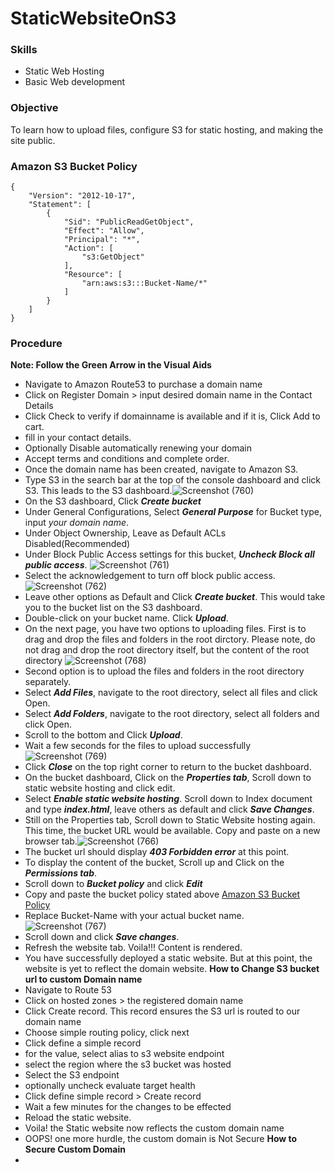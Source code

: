 # StaticWebsiteOnS3
### Skills
* Static Web Hosting
* Basic Web development
### Objective
To learn how to upload files, configure S3 for static hosting, and making the site public.
### Amazon S3 Bucket Policy
```
{
    "Version": "2012-10-17",
    "Statement": [
        {
            "Sid": "PublicReadGetObject",
            "Effect": "Allow",
            "Principal": "*",
            "Action": [
                "s3:GetObject"
            ],
            "Resource": [
                "arn:aws:s3:::Bucket-Name/*"
            ]
        }
    ]
}
```
### Procedure
**Note: Follow the Green Arrow in the Visual Aids**
* Navigate to Amazon Route53 to purchase a domain name
* Click on Register Domain > input desired domain name in the Contact Details
* Click Check to verify if domainname is available and if it is, Click Add to cart.
* fill in your contact details.
* Optionally Disable automatically renewing your domain
* Accept terms and conditions and complete order.
* Once the domain name has been created, navigate to Amazon S3.
* Type S3 in the search bar at the top of the console dashboard and click S3. This leads to the S3 dashboard.![Screenshot (760)](https://github.com/user-attachments/assets/e84f5cf8-a6c9-47ae-8767-04fd2edc3c01)
* On the S3 dashboard, Click ***Create bucket***
* Under General Configurations, Select ***General Purpose*** for Bucket type, input *your domain name*.
* Under Object Ownership, Leave as Default ACLs Disabled(Recommended)
* Under Block Public Access settings for this bucket, ***Uncheck Block all public access***.  ![Screenshot (761)](https://github.com/user-attachments/assets/4ba79009-5460-4351-9a7a-460cc2731db5)
* Select the acknowledgement to turn off block public access. ![Screenshot (762)](https://github.com/user-attachments/assets/d85f1f8b-9ffa-499b-88e9-9539f5cca034)
* Leave other options as Default and Click ***Create bucket***. This would take you to the bucket list on the S3 dashboard.
* Double-click on your bucket name. Click ***Upload***.
* On the next page, you have two options to uploading files. First is to drag and drop the files and folders in the root dirctory. Please note, do not drag and drop the root directory itself, but the content of the root directory ![Screenshot (768)](https://github.com/user-attachments/assets/60bfd73a-ba0d-4d7d-9762-d59dc238bb23)
* Second option is to upload the files and folders in the root directory separately.
* Select ***Add Files***, navigate to the root directory, select all files and click Open.
* Select ***Add Folders***, navigate to the root directory, select all folders and click Open.
* Scroll to the bottom and Click ***Upload***.
* Wait a few seconds for the files to upload successfully ![Screenshot (769)](https://github.com/user-attachments/assets/d2029640-dfac-4c1e-8872-2a8390bd07fb)
* Click ***Close*** on the top right corner to return to the bucket dashboard.
* On the bucket dashboard, Click on the ***Properties tab***, Scroll down to static website hosting and click edit.
* Select ***Enable static website hosting***. Scroll down to Index document and type ***index.html***, leave others as default and click ***Save Changes***.
* Still on the Properties tab, Scroll down to Static Website hosting again. This time, the bucket URL would be available. Copy and paste on a new browser tab.![Screenshot (766)](https://github.com/user-attachments/assets/63c7fa6a-3e36-4aa1-80fa-306e51f7b756)
* The bucket url should display ***403 Forbidden error*** at this point.
* To display the content of the bucket, Scroll up and Click on the ***Permissions tab***.
* Scroll down to ***Bucket policy*** and click ***Edit***
* Copy and paste the bucket policy stated above [Amazon S3 Bucket Policy](https://github.com/EbuwaJulia/StaticWebsiteOnS3/edit/main/README.md#amazon-s3-bucket-policy)
* Replace Bucket-Name with your actual bucket name. ![Screenshot (767)](https://github.com/user-attachments/assets/df403e73-e1c1-4a00-97ea-001b7f06008c)
* Scroll down and click ***Save changes***.
* Refresh the website tab. Voila!!! Content is rendered.
* You have successfully deployed a static website. But at this point, the website is yet to reflect the domain website.
**How to Change S3 bucket url to custom Domain name**
* Navigate to Route 53
* Click on hosted zones > the registered domain name
* Click Create record. This record ensures the S3 url is routed to our domain name
* Choose simple routing policy, click next
* Click define a simple record
* for the value, select alias to s3 website endpoint
* select the region where the s3 bucket was hosted
* Select the S3 endpoint
* optionally uncheck evaluate target health
* Click define simple record > Create record
*  Wait a few minutes for the changes to be effected
*  Reload the static website.
*  Voila! the Static website now reflects the custom domain name
*  OOPS! one more hurdle, the custom domain is Not Secure
**How to Secure Custom Domain**
*

